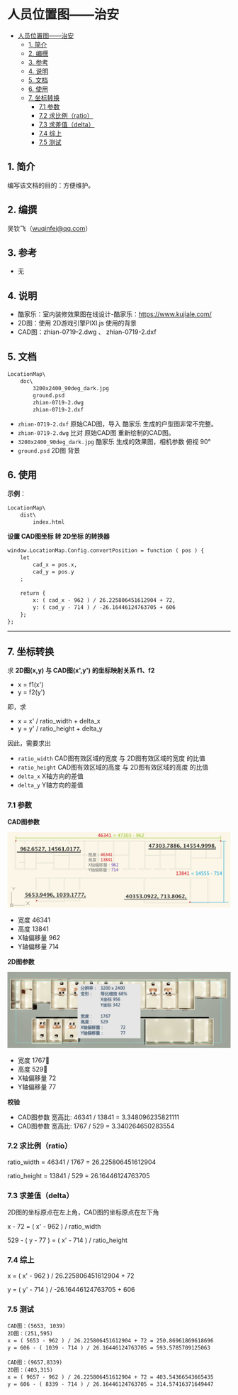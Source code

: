 # 人员位置图——治安
- [人员位置图——治安](#%E4%BA%BA%E5%91%98%E4%BD%8D%E7%BD%AE%E5%9B%BE%E2%80%94%E2%80%94%E6%B2%BB%E5%AE%89)
    - [1. 简介](#1-%E7%AE%80%E4%BB%8B)
    - [2. 编撰](#2-%E7%BC%96%E6%92%B0)
    - [3. 参考](#3-%E5%8F%82%E8%80%83)
    - [4. 说明](#4-%E8%AF%B4%E6%98%8E)
    - [5. 文档](#5-%E6%96%87%E6%A1%A3)
    - [6. 使用](#6-%E4%BD%BF%E7%94%A8)
    - [7. 坐标转换](#7-%E5%9D%90%E6%A0%87%E8%BD%AC%E6%8D%A2)
        - [7.1 参数](#71-%E5%8F%82%E6%95%B0)
        - [7.2 求比例（ratio）](#72-%E6%B1%82%E6%AF%94%E4%BE%8B%EF%BC%88ratio%EF%BC%89)
        - [7.3 求差值（delta）](#73-%E6%B1%82%E5%B7%AE%E5%80%BC%EF%BC%88delta%EF%BC%89)
        - [7.4 综上](#74-%E7%BB%BC%E4%B8%8A)
        - [7.5 测试](#75-%E6%B5%8B%E8%AF%95)

## 1. 简介

 编写该文档的目的：方便维护。

## 2. 编撰

 吴钦飞（wuqinfei@qq.com）
 
## 3. 参考

 * 无

## 4. 说明

 * 酷家乐：室内装修效果图在线设计-酷家乐：https://www.kujiale.com/
 * 2D图：使用 2D游戏引擎PIXI.js 使用的背景   
 * CAD图：zhian-0719-2.dwg 、 zhian-0719-2.dxf

## 5. 文档

    LocationMap\
        doc\
            3200x2400_90deg_dark.jpg        
            ground.psd
            zhian-0719-2.dwg
            zhian-0719-2.dxf
  
        
* `zhian-0719-2.dxf` 原始CAD图，导入 酷家乐 生成的户型图非常不完整。
* `zhian-0719-2.dwg` 比对 原始CAD图 重新绘制的CAD图。
* `3200x2400_90deg_dark.jpg` 酷家乐 生成的效果图，相机参数 俯视 90°
* `ground.psd` 2D图 背景 

 
## 6. 使用

**示例**：

    LocationMap\
        dist\
            index.html
            
**设置 CAD图坐标 转 2D坐标 的转换器**

    window.LocationMap.Config.convertPosition = function ( pos ) {
        let
            cad_x = pos.x,
            cad_y = pos.y
        ;
    
        return {
            x: ( cad_x - 962 ) / 26.225806451612904 + 72,
            y: ( cad_y - 714 ) / -26.16446124763705 + 606
        };
    };

****    

## 7. 坐标转换

求 **2D图(x,y) 与 CAD图(x',y') 的坐标映射关系 f1、f2**
 
  * x = f1(x')
  * y = f2(y')  

即，求 

  * x = x' / ratio_width + delta_x
  * y = y' / ratio_height + delta_y 

 
因此，需要求出

  * `ratio_width` CAD图有效区域的宽度 与 2D图有效区域的宽度 的比值
  * `ratio_height` CAD图有效区域的高度 与 2D图有效区域的高度 的比值
  * `delta_x` X轴方向的差值
  * `delta_y` Y轴方向的差值


### 7.1 参数

**CAD图参数**

![CAD图_参数](./doc/CAD_args.jpg)

  * 宽度  46341
  * 高度  13841
  * X轴偏移量   962
  * Y轴偏移量   714
  

**2D图参数**

![2D图_参数](./doc/2D_args.jpg)

  * 宽度  1767
  * 高度  529
  * X轴偏移量   72
  * Y轴偏移量   77
  
**校验**
  
  * CAD图参数 宽高比:  46341 / 13841 = 3.348096235821111
  * CAD图参数 宽高比:  1767 / 529    = 3.340264650283554

### 7.2 求比例（ratio）

ratio_width = 46341 / 1767 = 26.225806451612904

ratio_height = 13841 / 529 = 26.16446124763705

### 7.3 求差值（delta）

2D图的坐标原点在左上角，CAD图的坐标原点在左下角

x - 72 = ( x' - 962 ) / ratio_width

529 - ( y - 77 ) = ( x' - 714 ) / ratio_height

### 7.4 综上

x = ( x' - 962 ) / 26.225806451612904 + 72

y = ( y' - 714 ) / -26.16446124763705 + 606

### 7.5 测试
    
    CAD图：(5653, 1039)
    2D图：(251,595)
    x = ( 5653 - 962 ) / 26.225806451612904 + 72 = 250.86961869618696
    y = 606 - ( 1039 - 714 ) / 26.16446124763705 = 593.5785709125063

    CAD图：(9657,8339)
    2D图：(403,315)
    x = ( 9657 - 962 ) / 26.225806451612904 + 72 = 403.54366543665435
    y = 606 - ( 8339 - 714 ) / 26.16446124763705 = 314.57416371649447